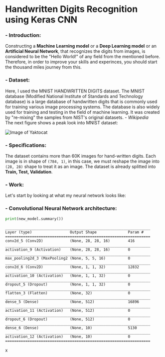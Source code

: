 # Handwritten Digits Recognition using Keras CNN  
### - Introduction:  
Constructing a **Machine Learning model** or a **Deep Learning model** or an **Artificial Neural Network**, that recognizes the digits from images, is considered to be the "Hello World!" of any field from the mentioned before. Therefore, in order to improve your skills and experinces, you should start the thousand miles journey from this.  

### - Dataset:  
Here, I used the MNIST HANDWRITTEN DIGITS dataset. The MNIST database (Modified National Institute of Standards and Technology database) is a large database of handwritten digits that is commonly used for training various image processing systems. The database is also widely used for training and testing in the field of machine learning. It was created by "re-mixing" the samples from NIST's original datasets.
*- Wikipedia*  
The next figure shows a peak look into MNIST dataset:  
  
![Image of Yaktocat](https://cdn-images-1.medium.com/max/800/0*At0wJRULTXvyA3EK.png)  
  
### - Specifications:  
The dataset contains more than 60K images for hand-written digits. Each image is in shape of ```(784, 1)```, in this case, we must reshape the image into ```(28, 28)``` shape to treat it as an image. The dataset is already splitted into **Train, Test, Validation**.  
  
### - Work:  
Let's start by looking at what my neural network looks like:  
  
### - Convolutional Neural Network architecture:  
  
```python
print(new_model.summary())
```  
```
_________________________________________________________________
Layer (type)                 Output Shape              Param #   
=================================================================
conv2d_5 (Conv2D)            (None, 28, 28, 16)        416       
_________________________________________________________________
activation_9 (Activation)    (None, 28, 28, 16)        0         
_________________________________________________________________
max_pooling2d_3 (MaxPooling2 (None, 5, 5, 16)          0         
_________________________________________________________________
conv2d_6 (Conv2D)            (None, 1, 1, 32)          12832     
_________________________________________________________________
activation_10 (Activation)   (None, 1, 1, 32)          0         
_________________________________________________________________
dropout_5 (Dropout)          (None, 1, 1, 32)          0         
_________________________________________________________________
flatten_3 (Flatten)          (None, 32)                0         
_________________________________________________________________
dense_5 (Dense)              (None, 512)               16896     
_________________________________________________________________
activation_11 (Activation)   (None, 512)               0         
_________________________________________________________________
dropout_6 (Dropout)          (None, 512)               0         
_________________________________________________________________
dense_6 (Dense)              (None, 10)                5130      
_________________________________________________________________
activation_12 (Activation)   (None, 10)                0         
=================================================================
```  
x
